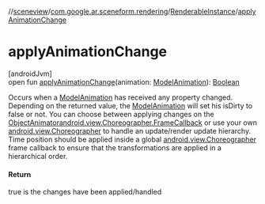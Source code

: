 //[sceneview](../../../index.md)/[com.google.ar.sceneform.rendering](../index.md)/[RenderableInstance](index.md)/[applyAnimationChange](apply-animation-change.md)

# applyAnimationChange

[androidJvm]\
open fun [applyAnimationChange](apply-animation-change.md)(animation: [ModelAnimation](../../com.google.ar.sceneform.animation/-model-animation/index.md)): [Boolean](https://kotlinlang.org/api/latest/jvm/stdlib/kotlin/-boolean/index.html)

Occurs when a [ModelAnimation](../../com.google.ar.sceneform.animation/-model-animation/index.md) has received any property changed. Depending on the returned value, the [ModelAnimation](../../com.google.ar.sceneform.animation/-model-animation/index.md) will set his isDirty to false or not. You can choose between applying changes on the [ObjectAnimator](https://developer.android.com/reference/kotlin/android/animation/ObjectAnimator.html)[android.view.Choreographer.FrameCallback](https://developer.android.com/reference/kotlin/android/view/Choreographer.FrameCallback.html) or use your own [android.view.Choreographer](https://developer.android.com/reference/kotlin/android/view/Choreographer.html) to handle an update/render update hierarchy. Time position should be applied inside a global [android.view.Choreographer](https://developer.android.com/reference/kotlin/android/view/Choreographer.html) frame callback to ensure that the transformations are applied in a hierarchical order.

#### Return

true is the changes have been applied/handled
